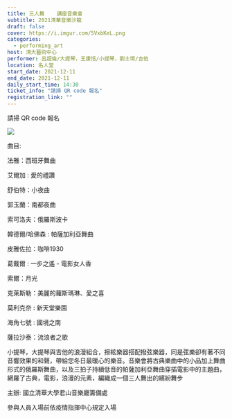 ```yaml
---
title: 三人舞    講座音樂會
subtitle: 2021清華音樂沙龍 
draft: false
cover: https://i.imgur.com/5VxbKeL.png
categories:
  - performing_art
host: 清大藝術中心
performer: 呂超倫/大提琴，王康恬/小提琴，劉士堉/吉他
location: 名人堂
start_date: 2021-12-11
end_date: 2021-12-11
daily_start_time: 14:30
ticket_info: "請掃 QR code 報名"
registration_link: ""
---
```

請掃 QR code 報名  

<img class="w-25" src="https://i.imgur.com/2f4H0Gs.png" />


曲目:

法雅：西班牙舞曲

艾爾加 : 愛的禮讚

舒伯特：小夜曲

郭玉蘭：南都夜曲

索可洛夫：俄羅斯波卡

韓德爾/哈佛森 : 帕薩加利亞舞曲

皮雅佐拉：咖啡1930

葛戴爾 : 一步之遙 - 電影女人香

索爾：月光

克萊斯勒：美麗的蘿斯瑪琳、愛之喜

莫利克奈 : 新天堂樂園

海角七號 : 國境之南

薩拉沙泰：流浪者之歌


小提琴，大提琴與吉他的浪漫組合，擦絃樂器搭配撥弦樂器，同是弦樂卻有著不同音響效果的和聲，帶給您冬日最暖心的樂音。音樂會將古典樂曲中的小品加上舞曲形式的俄羅斯舞曲，以及三拍子持續低音的帕薩加利亞舞曲穿插電影中的主題曲，網羅了古典，電影，浪漫的元素，編織成一個三人舞出的繽紛舞步


主辦:  國立清華大學君山音樂廳籌備處

           
參與人員入場前依疫情指揮中心規定入場



